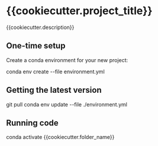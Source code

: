 # {{cookiecutter.project_title}}

{{cookiecutter.description}}

## One-time setup
Create a conda environment for your new project:

conda env create --file environment.yml

## Getting the latest version
git pull
conda env update --file ./environment.yml

## Running code
conda activate {{cookiecutter.folder_name}}


